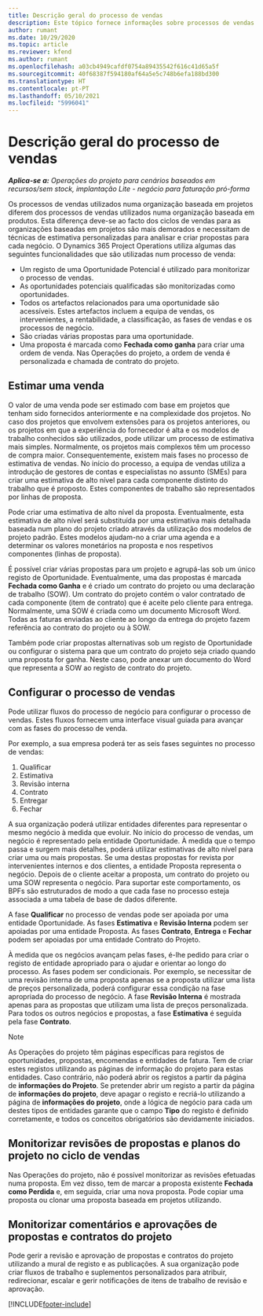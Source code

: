 ```yaml
---
title: Descrição geral do processo de vendas
description: Este tópico fornece informações sobre processos de vendas básicos.
author: rumant
ms.date: 10/29/2020
ms.topic: article
ms.reviewer: kfend
ms.author: rumant
ms.openlocfilehash: a03cb4949cafdf0754a89435542f616c41d65a5f
ms.sourcegitcommit: 40f68387f594180af64a5e5c748b6efa188bd300
ms.translationtype: HT
ms.contentlocale: pt-PT
ms.lasthandoff: 05/10/2021
ms.locfileid: "5996041"
---
```

# <a name="sales-process-overview"></a>Descrição geral do processo de vendas

_**Aplica-se a:** Operações do projeto para cenários baseados em recursos/sem stock, implantação Lite - negócio para faturação pró-forma_

Os processos de vendas utilizados numa organização baseada em projetos diferem dos processos de vendas utilizados numa organização baseada em produtos. Esta diferença deve-se ao facto dos ciclos de vendas para as organizações baseadas em projetos são mais demorados e necessitam de técnicas de estimativa personalizadas para analisar e criar propostas para cada negócio. O Dynamics 365 Project Operations utiliza algumas das seguintes funcionalidades que são utilizadas num processo de venda:

- Um registo de uma Oportunidade Potencial é utilizado para monitorizar o processo de vendas.
- As oportunidades potenciais qualificadas são monitorizadas como oportunidades.
- Todos os artefactos relacionados para uma oportunidade são acessíveis. Estes artefactos incluem a equipa de vendas, os intervenientes, a rentabilidade, a classificação, as fases de vendas e os processos de negócio.
- São criadas várias propostas para uma oportunidade.
- Uma proposta é marcada como **Fechada como ganha** para criar uma ordem de venda. Nas Operações do projeto, a ordem de venda é personalizada e chamada de contrato do projeto.

## <a name="estimate-a-sale"></a>Estimar uma venda
O valor de uma venda pode ser estimado com base em projetos que tenham sido fornecidos anteriormente e na complexidade dos projetos. No caso dos projetos que envolvem extensões para os projetos anteriores, ou os projetos em que a experiência do fornecedor é alta e os modelos de trabalho conhecidos são utilizados, pode utilizar um processo de estimativa mais simples. Normalmente, os projetos mais complexos têm um processo de compra maior. Consequentemente, existem mais fases no processo de estimativa de vendas. No início do processo, a equipa de vendas utiliza a introdução de gestores de contas e especialistas no assunto (SMEs) para criar uma estimativa de alto nível para cada componente distinto do trabalho que é proposto. Estes componentes de trabalho são representados por linhas de proposta. 

Pode criar uma estimativa de alto nível da proposta. Eventualmente, esta estimativa de alto nível será substituída por uma estimativa mais detalhada baseada num plano do projeto criado através da utilização dos modelos de projeto padrão. Estes modelos ajudam-no a criar uma agenda e a determinar os valores monetários na proposta e nos respetivos componentes (linhas de proposta). 

É possível criar várias propostas para um projeto e agrupá-las sob um único registo de Oportunidade. Eventualmente, uma das propostas é marcada **Fechada como Ganha** e é criado um contrato do projeto ou uma declaração de trabalho (SOW). Um contrato do projeto contém o valor contratado de cada componente (item de contrato) que é aceite pelo cliente para entrega. Normalmente, uma SOW é criada como um documento Microsoft Word. Todas as faturas enviadas ao cliente ao longo da entrega do projeto fazem referência ao contrato do projeto ou à SOW.

Também pode criar propostas alternativas sob um registo de Oportunidade ou configurar o sistema para que um contrato do projeto seja criado quando uma proposta for ganha. Neste caso, pode anexar um documento do Word que representa a SOW ao registo de contrato do projeto.

## <a name="configure-the-sales-process"></a>Configurar o processo de vendas
Pode utilizar fluxos do processo de negócio para configurar o processo de vendas. Estes fluxos fornecem uma interface visual guiada para avançar com as fases do processo de venda.

Por exemplo, a sua empresa poderá ter as seis fases seguintes no processo de vendas:

1. Qualificar
2. Estimativa
3. Revisão interna
4. Contrato
5. Entregar
6. Fechar
 
A sua organização poderá utilizar entidades diferentes para representar o mesmo negócio à medida que evoluir. No início do processo de vendas, um negócio é representado pela entidade Oportunidade. À medida que o tempo passa e surgem mais detalhes, poderá utilizar estimativas de alto nível para criar uma ou mais propostas. Se uma destas propostas for revista por intervenientes internos e dos clientes, a entidade Proposta representa o negócio. Depois de o cliente aceitar a proposta, um contrato do projeto ou uma SOW representa o negócio. Para suportar este comportamento, os BPFs são estruturados de modo a que cada fase no processo esteja associada a uma tabela de base de dados diferente.

A fase **Qualificar** no processo de vendas pode ser apoiada por uma entidade Oportunidade. As fases **Estimativa** e **Revisão Interna** podem ser apoiadas por uma entidade Proposta. As fases **Contrato**, **Entrega** e **Fechar** podem ser apoiadas por uma entidade Contrato do Projeto.

À medida que os negócios avançam pelas fases, é-lhe pedido para criar o registo de entidade apropriado para o ajudar e orientar ao longo do processo. As fases podem ser condicionais. Por exemplo, se necessitar de uma revisão interna de uma proposta apenas se a proposta utilizar uma lista de preços personalizada, poderá configurar essa condição na fase apropriada do processo de negócio. A fase **Revisão Interna** é mostrada apenas para as propostas que utilizam uma lista de preços personalizada. Para todos os outros negócios e propostas, a fase **Estimativa** é seguida pela fase **Contrato**.

> [!NOTE]
> As Operações do projeto têm páginas específicas para registos de oportunidades, propostas, encomendas e entidades de fatura. Tem de criar estes registos utilizando as páginas de informação do projeto para estas entidades. Caso contrário, não poderá abrir os registos a partir da página de **informações do Projeto**. Se pretender abrir um registo a partir da página de **informações do projeto**, deve apagar o registo e recriá-lo utilizando a página de **informações do projeto**, onde a lógica de negócio para cada um destes tipos de entidades garante que o campo **Tipo** do registo é definido corretamente, e todos os conceitos obrigatórios são devidamente iniciados.


## <a name="track-revisions-to-quotes-and-project-plans-in-the-sales-cycle"></a>Monitorizar revisões de propostas e planos do projeto no ciclo de vendas
Nas Operações do projeto, não é possível monitorizar as revisões efetuadas numa proposta. Em vez disso, tem de marcar a proposta existente **Fechada como Perdida** e, em seguida, criar uma nova proposta. Pode copiar uma proposta ou clonar uma proposta baseada em projetos utilizando.

## <a name="track-comments-and-approvals-of-quotes-and-project-contracts"></a>Monitorizar comentários e aprovações de propostas e contratos do projeto
Pode gerir a revisão e aprovação de propostas e contratos do projeto utilizando a mural de registo e as publicações. A sua organização pode criar fluxos de trabalho e suplementos personalizados para atribuir, redirecionar, escalar e gerir notificações de itens de trabalho de revisão e aprovação.


[!INCLUDE[footer-include](../includes/footer-banner.md)]